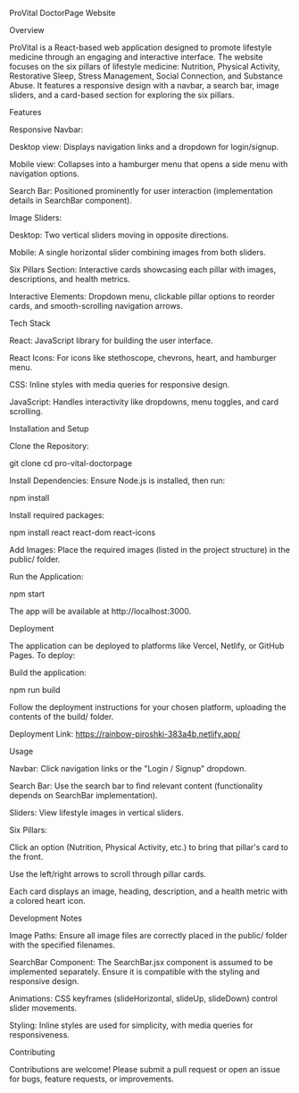 ProVital DoctorPage Website

Overview

ProVital is a React-based web application designed to promote lifestyle medicine through an engaging and interactive interface. The website focuses on the six pillars of lifestyle medicine: Nutrition, Physical Activity, Restorative Sleep, Stress Management, Social Connection, and Substance Abuse. It features a responsive design with a navbar, a search bar, image sliders, and a card-based section for exploring the six pillars.

Features





Responsive Navbar:





Desktop view: Displays navigation links and a dropdown for login/signup.



Mobile view: Collapses into a hamburger menu that opens a side menu with navigation options.



Search Bar: Positioned prominently for user interaction (implementation details in SearchBar component).



Image Sliders:





Desktop: Two vertical sliders moving in opposite directions.



Mobile: A single horizontal slider combining images from both sliders.



Six Pillars Section: Interactive cards showcasing each pillar with images, descriptions, and health metrics.



Interactive Elements: Dropdown menu, clickable pillar options to reorder cards, and smooth-scrolling navigation arrows.

Tech Stack





React: JavaScript library for building the user interface.



React Icons: For icons like stethoscope, chevrons, heart, and hamburger menu.



CSS: Inline styles with media queries for responsive design.



JavaScript: Handles interactivity like dropdowns, menu toggles, and card scrolling.

Installation and Setup





Clone the Repository:

git clone <repository-url>
cd pro-vital-doctorpage



Install Dependencies: Ensure Node.js is installed, then run:

npm install

Install required packages:

npm install react react-dom react-icons



Add Images: Place the required images (listed in the project structure) in the public/ folder.



Run the Application:

npm start

The app will be available at http://localhost:3000.

Deployment

The application can be deployed to platforms like Vercel, Netlify, or GitHub Pages. To deploy:





Build the application:

npm run build



Follow the deployment instructions for your chosen platform, uploading the contents of the build/ folder.

Deployment Link: https://rainbow-piroshki-383a4b.netlify.app/

Usage





Navbar: Click navigation links or the "Login / Signup" dropdown.



Search Bar: Use the search bar to find relevant content (functionality depends on SearchBar implementation).



Sliders: View lifestyle images in vertical sliders.



Six Pillars:





Click an option (Nutrition, Physical Activity, etc.) to bring that pillar's card to the front.



Use the left/right arrows to scroll through pillar cards.



Each card displays an image, heading, description, and a health metric with a colored heart icon.

Development Notes





Image Paths: Ensure all image files are correctly placed in the public/ folder with the specified filenames.



SearchBar Component: The SearchBar.jsx component is assumed to be implemented separately. Ensure it is compatible with the styling and responsive design.



Animations: CSS keyframes (slideHorizontal, slideUp, slideDown) control slider movements.



Styling: Inline styles are used for simplicity, with media queries for responsiveness.

Contributing

Contributions are welcome! Please submit a pull request or open an issue for bugs, feature requests, or improvements.
